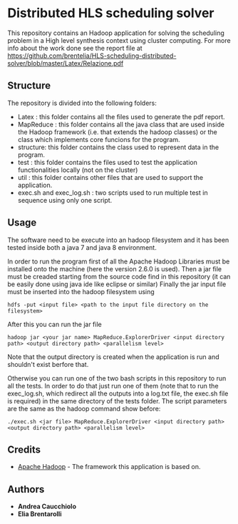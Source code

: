 # Distributed HLS scheduling solver

This repository contains an Hadoop application for solving the scheduling problem in a High level synthesis context using cluster computing.
For more info about the work done see the report file at https://github.com/brentelia/HLS-scheduling-distributed-solver/blob/master/Latex/Relazione.pdf

## Structure
The repository is divided into the following folders:
* Latex : this folder contains all the files used to generate the pdf report.
* MapReduce : this folder contains all the java class that are used inside the Hadoop framework (i.e. that extends the hadoop classes) or the class which implements core funcions for the program.
* structure: this folder contains the class used to represent data in the program.
* test : this folder contains the files used to test the application functionalities locally (not on the cluster)
* util : this folder contains other files that are used to support the application.
* exec.sh and exec_log.sh : two scripts used to run multiple test in sequence using only one script. 
##  Usage

The software need to be execute into an hadoop filesystem and it has been tested inside both a java 7 and java 8 environment.

In order to run the program first of all the Apache Hadoop Libraries must be installed onto the machine (here the version 2.6.0 is used).
Then a jar file must be creaded starting from the source code find in this repository (it can be easily done using java ide like eclipse or similar)
Finally the jar input file must be inserted into the hadoop filesystem using
```
hdfs -put <input file> <path to the input file directory on the filesystem>  
```

After this you can run the jar file
```
hadoop jar <your jar name> MapReduce.ExplorerDriver <input directory path> <output directory path> <parallelism level>
```
Note that the output directory is created when the application is run and shouldn't exist berfore that.

Otherwise you can run one of the two bash scripts in this repository to run all the tests. In order to do that just run one of them (note that to run the exec_log.sh, which redirect all the outputs into a log.txt file, the exec.sh file is required) in the same directory of the tests folder. The script parameters are the same as the hadoop command show before:
```
./exec.sh <jar file> MapReduce.ExplorerDriver <input directory path> <output directory path> <parallelism level>
```

## Credits
* [Apache Hadoop](https://hadoop.apache.org/) - The framework this application is based on.

## Authors

* **Andrea Caucchiolo** 
* **Elia Brentarolli**
